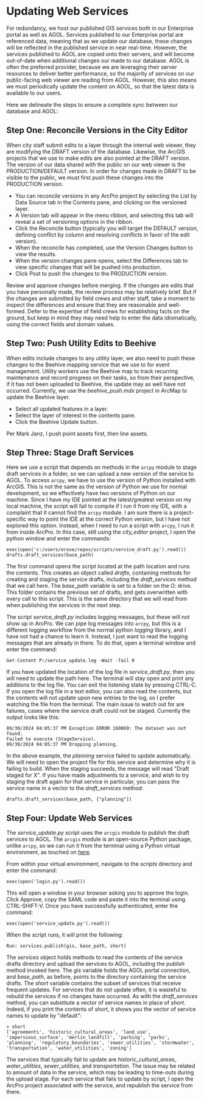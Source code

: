 # Updating Web Services

For redundancy, we host our published GIS services both in our Enterprise portal as well as AGOL.
Services published to our Enterprise portal are referenced data, meaning that as we update our database, these changes will be reflected in the published service in near real-time.
However, the services published to AGOL are copied onto their servers, and will become out-of-date when additional changes our made to our database.
AGOL is often the preferred provider, because we are leveraging their server resources to deliver better performance, so the majority of services on our public-facing web viewer are reading from AGOL.
However, this also means we must periodically update the content on AGOL, so that the latest data is available to our users.

Here we delineate the steps to ensure a complete sync between our database and AGOL:

## Step One: Reconcile Versions in the City Editor

When city staff submit edits to a layer through the internal web viewer, they are modifying the DRAFT version of the database.
Likewise, the ArcGIS projects that we use to make edits are also pointed at the DRAFT version.
The version of our data shared with the public on our web viewer is the PRODUCTION/DEFAULT version.
In order for changes made in DRAFT to be visible to the public, we must first push these changes into the PRODUCTION version.

- You can reconcile versions in any ArcPro project by selecting the List by Data Source tab in the Contents pane, and clicking on the versioned layer.
- A Version tab will appear in the menu ribbon, and selecting this tab will reveal a set of versioning options in the ribbon.
- Click the Reconcile button (typically you will target the DEFAULT version, defining conflict by column and resolving conflicts in favor of the edit version).
- When the reconcile has completed, use the Version Changes button to view the results.
- When the version changes pane opens, select the Differences tab to view specific changes that will be pushed into production.
- Click Post to push the changes to the PRODUCTION version.

Review and approve changes before merging. If the changes are edits that you have personally made, the review process may be relatively brief. But if the changes are submitted by field crews and other staff, take a moment to inspect the differences and ensure that they are reasonable and well-formed. Defer to the expertise of field crews for establishing facts on the ground, but keep in mind they may need help to enter the data idiomatically, using the correct fields and domain values.

## Step Two: Push Utility Edits to Beehive

When edits include changes to any utility layer, we also need to push these changes to the Beehive mapping service that we use to for event management. Utility workers use the Beehive map to track recurring maintenance and record progress on their tasks, so from their perspective, if it has not been uploaded to Beehive, the update may as well have not occurred. Currently, we use the _beehive_push.mdx_ project in ArcMap to update the Beehive layer.

- Select all updated features in a layer.
- Select the layer of interest in the contents pane.
- Click the Beehive Update button.

Per Mark Janz, I push point assets first, then line assets.

## Step Three: Stage Draft Services

Here we use a script that depends on methods in the `arcpy` module to stage draft services in a folder, so we can upload a new version of the service to AGOL.
To access `arcpy`, we have to use the version of Python installed with ArcGIS.
This is not the same as the version of Python we use for normal development, so we effectively have two versions of Python on our machine.
Since I have my IDE pointed at the latest/greatest version on my local machine, the script will fail to compile if I run it from my IDE, with a complaint that it cannot find the `arcpy` module.
I am sure there is a project-specific way to point the IDE at the correct Python version, but I have not explored this option.
Instead, when I need to run a script with `arcpy`, I run it from inside ArcPro.
In this case, still using the _city_editor_ project, I open the python window and enter the commands:

```{bash}
exec(open('c:/users/erose/repos/scripts/service_draft.py').read())
drafts.draft_services(base_path)
```

The first command opens the script located at the path location and runs the contents. This creates an object called _drafts_, containing methods for creating and staging the service drafts, including the _draft_services_ method that we call here. The _base_path_ variable is set to a folder on the O: drive. This folder contains the previous set of drafts, and gets overwritten with every call to this script. This is the same directory that we will read from when publishing the services in the next step.

The script _service_draft.py_ includes logging messages, but these will not show up in ArcPro. We can pipe log messages into `arcpy`, but this is a different logging workflow from the normal python _logging_ library, and I have not had a chance to learn it. Instead, I just want to read the logging messages that are already in there. To do that, open a terminal window and enter the command:

```{bash}
Get-Content P:/service_update.log -Wait -Tail 0
```

If you have updated the location of the log file in _service_draft.py_, then you will need to update the path here.
The terminal will stay open and print any additions to the log file.
You can exit the listening state by pressing CTRL-C.
If you open the log file in a text editor, you can also read the contents, but the contents will not update upon new entries to the log, so I prefer watching the file from the terminal.
The main issue to watch out for are failures, cases where the service draft could not be staged.
Currently the output looks like this:

```{bash}
09/30/2024 04:05:37 PM Exception ERROR 160069: The dataset was not found.
Failed to execute (StageService).
09/30/2024 04:05:37 PM Dropping planning.
```

In the above example, the _planning_ service failed to update automatically. We will need to open the project file for this service and determine why it is failing to build. When the staging succeeds, the message will read "Draft staged for X". If you have made adjustments to a service, and wish to try staging the draft again for that service in particular, you can pass the service name in a vector to the _draft_services_ method:

```{bash}
drafts.draft_services(base_path, ["planning"])
```

## Step Four: Update Web Services

The _service_update.py_ script uses the `arcgis` module to publish the draft services to AGOL. The `arcgis` module is an open-source Python package, unlike `arcpy`, so we can run it from the terminal using a Python virtual environment, as touched on [here](./virtual_env.md).

From within your virtual environment, navigate to the _scripts_ directory and enter the command:

```{bash}
exec(open('login.py').read())
```

This will open a window in your browser asking you to approve the login. Click Approve, copy the SAML code and paste it into the terminal using CTRL-SHIFT-V. Once you have successfully authenticated, enter the command:

```{bash}
exec(open('service_update.py').read())
```

When the script runs, it will print the following:

```{bash}
Run: services.publish(gis, base_path, short)
```

The _services_ object holds methods to read the contents of the service drafts directory and upload the services to AGOL, including the _publish_ method invoked here.
The _gis_ variable holds the AGOL portal connection, and _base_path_, as before, points to the directory containing the service drafts.
The _short_ variable contains the subset of services that receive frequent updates. For services that do not update often, it is wasteful to rebuild the services if no changes have occurred.
As with the _draft_services_ method, you can substitute a vector of service names in place of _short_.
Indeed, if you print the contents of _short_, it shows you the vector of service names to update by "default":

```{python}
> short
['agreements', 'historic_cultural_areas', 'land_use', 'impervious_surface', 'merlin_landfill', 'parking', 'parks', 'planning', 'regulatory_boundaries', 'sewer_utilities', 'stormwater', 'transportation', 'water_utilities', 'zoning']
```

The services that typically fail to update are _historic_cultural_areas_, _water_utilities_, _sewer_utilities_, and _transportation_. The issue may be related to amount of data in the service, which may be leading to time-outs during the upload stage. For each service that fails to update by script, I open the ArcPro project associated with the service, and republish the service from there.
